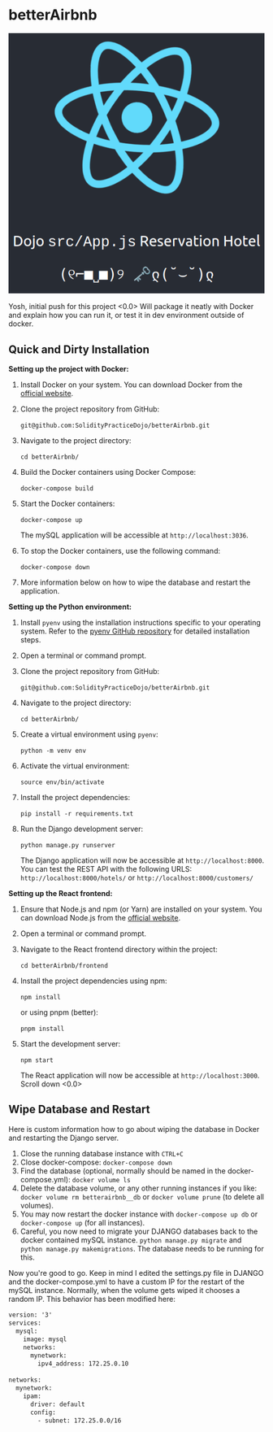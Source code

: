 # betterAirbnb
![Screenshot](./betterAirbnbImage.png)

Yosh, initial push for this project <0.0>
Will package it neatly with Docker and explain how you can run it, or test it in dev environment outside of docker.

## Quick and Dirty Installation 

**Setting up the project with Docker:**

1. Install Docker on your system. You can download Docker from the [official website](https://www.docker.com/get-started).
    
2. Clone the project repository from GitHub:
        
    `git@github.com:SolidityPracticeDojo/betterAirbnb.git`
    
3. Navigate to the project directory:
        
    `cd betterAirbnb/`
    
4. Build the Docker containers using Docker Compose:
        
    `docker-compose build`
    
5. Start the Docker containers:
        
    `docker-compose up`
    
    The mySQL application will be accessible at `http://localhost:3036`.
    
6. To stop the Docker containers, use the following command:
        
    `docker-compose down`

7. More information below on how to wipe the database and restart the application.

**Setting up the Python environment:**

1. Install `pyenv` using the installation instructions specific to your operating system. Refer to the [pyenv GitHub repository](https://github.com/pyenv/pyenv#installation) for detailed installation steps.
    
2. Open a terminal or command prompt.
    
3. Clone the project repository from GitHub:
        
    `git@github.com:SolidityPracticeDojo/betterAirbnb.git`
    
4. Navigate to the project directory:
        
    `cd betterAirbnb/`
    
5. Create a virtual environment using `pyenv`:
        
    `python -m venv env`
        
6. Activate the virtual environment:
        
    `source env/bin/activate`
    
7. Install the project dependencies:
        
    `pip install -r requirements.txt`
    
8. Run the Django development server:
        
    `python manage.py runserver`
    
    The Django application will now be accessible at `http://localhost:8000`. You can test the REST API with the following URLS: `http://localhost:8000/hotels/` or `http://localhost:8000/customers/`
    

**Setting up the React frontend:**

1. Ensure that Node.js and npm (or Yarn) are installed on your system. You can download Node.js from the [official website](https://nodejs.org/en/download/).
    
2. Open a terminal or command prompt.
    
3. Navigate to the React frontend directory within the project:
        
    `cd betterAirbnb/frontend`
    
4. Install the project dependencies using npm:
        
    `npm install`
    
    or using pnpm (better):
        
    `pnpm install`
    
5. Start the development server:
    
    `npm start`
    
    The React application will now be accessible at `http://localhost:3000`. Scroll down <0.0>

## Wipe Database and Restart

Here is custom information how to go about wiping the database in Docker and restarting the Django server.

1. Close the running database instance with `CTRL+C`
2. Close docker-compose:
`docker-compose down`
3. Find the database (optional, normally should be named in the docker-compose.yml):
`docker volume ls` 
4. Delete the database volume, or any other running instances if you like:
`docker volume rm betterairbnb__db` or `docker volume prune` (to delete all volumes).
5. You may now restart the docker instance with `docker-compose up db` or `docker-compose up` (for all instances).
6. Careful, you now need to migrate your DJANGO databases back to the docker contained mySQL instance.
`python manage.py migrate` and ` python manage.py makemigrations`. The database needs to be running for this.

Now you're good to go.
Keep in mind I edited the settings.py file in DJANGO and the docker-compose.yml to have a custom IP for the restart of the mySQL instance. Normally, when the volume gets wiped it chooses a random IP. This behavior has been modified here:
```
version: '3'
services:
  mysql:
    image: mysql
    networks:
      mynetwork:
        ipv4_address: 172.25.0.10

networks:
  mynetwork:
    ipam:
      driver: default
      config:
        - subnet: 172.25.0.0/16
```
